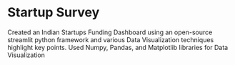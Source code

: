 # Startup Survey
Created an Indian Startups Funding Dashboard using an open-source streamlit python framework and various Data Visualization techniques highlight key points.
Used Numpy, Pandas, and Matplotlib libraries for Data Visualization